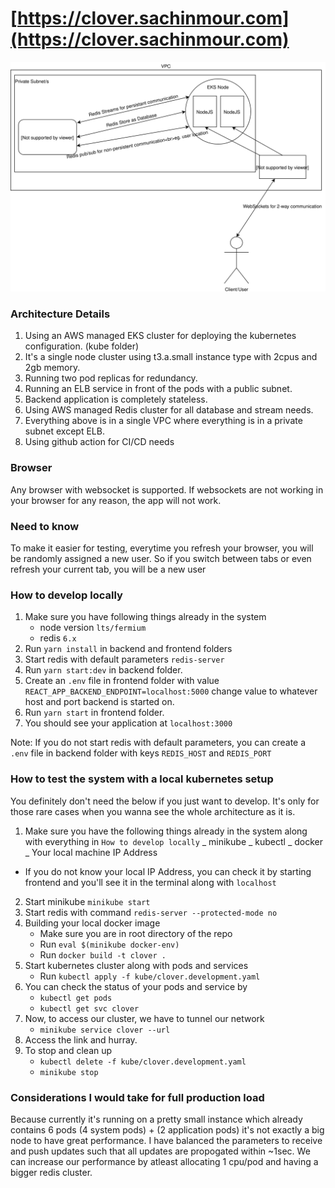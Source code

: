 # [https://clover.sachinmour.com](https://clover.sachinmour.com)

![Architecture Diagram](./collaborative.svg)

### Architecture Details

1. Using an AWS managed EKS cluster for deploying the kubernetes configuration. (kube folder)
2. It's a single node cluster using t3.a.small instance type with 2cpus and 2gb memory.
3. Running two pod replicas for redundancy.
4. Running an ELB service in front of the pods with a public subnet.
5. Backend application is completely stateless.
6. Using AWS managed Redis cluster for all database and stream needs.
7. Everything above is in a single VPC where everything is in a private subnet except ELB.
8. Using github action for CI/CD needs

### Browser

Any browser with websocket is supported. If websockets are not working in your browser for any
reason, the app will not work.

### Need to know
To make it easier for testing, everytime you refresh your browser, you will be randomly
assigned a new user. So if you switch between tabs or even refresh your current tab, you will
be a new user

### How to develop locally

1. Make sure you have following things already in the system
   - node version `lts/fermium`
   - redis `6.x`
2. Run `yarn install` in backend and frontend folders
3. Start redis with default parameters `redis-server`
4. Run `yarn start:dev` in backend folder.
5. Create an `.env` file in frontend folder with value
   `REACT_APP_BACKEND_ENDPOINT=localhost:5000`
   change value to whatever host and port backend is started on.
6. Run `yarn start` in frontend folder.
7. You should see your application at `localhost:3000`

Note: If you do not start redis with default parameters, you can create
a `.env` file in backend folder with keys `REDIS_HOST` and `REDIS_PORT`

### How to test the system with a local kubernetes setup

You definitely don't need the below if you just want to develop. It's only
for those rare cases when you wanna see the whole architecture as it is.

1. Make sure you have the following things already in the system along
   with everything in `How to develop locally`
   _ minikube
   _ kubectl
   _ docker
   _ Your local machine IP Address

- If you do not know your local IP Address, you can check it by starting frontend
  and you'll see it in the terminal along with `localhost`

2. Start minikube `minikube start`
3. Start redis with command `redis-server --protected-mode no`
4. Building your local docker image
   - Make sure you are in root directory of the repo
   - Run `eval $(minikube docker-env)`
   - Run `docker build -t clover .`
5. Start kubernetes cluster along with pods and services
   - Run `kubectl apply -f kube/clover.development.yaml`
6. You can check the status of your pods and service by
   - `kubectl get pods`
   - `kubectl get svc clover`
7. Now, to access our cluster, we have to tunnel our network
   - `minikube service clover --url`
8. Access the link and hurray.
9. To stop and clean up
   - `kubectl delete -f kube/clover.development.yaml`
   - `minikube stop`

### Considerations I would take for full production load

Because currently it's running on a pretty small instance which already
contains 6 pods (4 system pods) + (2 application pods) it's not exactly a big node to
have great performance. I have balanced the parameters to receive and push updates such that
all updates are propogated within ~1sec. We can increase our performance by atleast allocating 1 cpu/pod
and having a bigger redis cluster.

